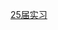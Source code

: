 [25届实习](https://www.nowcoder.com/discuss/630296083406598144?fromPut=jj-github&urlSource=extension-api)